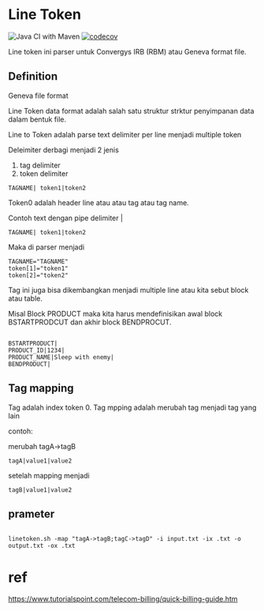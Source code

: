 # Line Token 

![Java CI with Maven](https://github.com/agusramdan/linetoken/workflows/Java%20CI%20with%20Maven/badge.svg)
[![codecov](https://codecov.io/gh/agusramdan/linetoken/branch/master/graph/badge.svg)](https://codecov.io/gh/agusramdan/linetoken)


Line token ini parser untuk Convergys IRB (RBM) atau Geneva format file.

## Definition

Geneva file format

Line Token data format adalah salah satu struktur strktur penyimpanan data dalam bentuk file.

Line to Token adalah parse text delimiter per line menjadi multiple token


Deleimiter derbagi menjadi 2 jenis 
1. tag delimiter
2. token delimiter
```text
TAGNAME| token1|token2
```

Token0 adalah header line atau atau tag atau tag name.

Contoh text dengan pipe delimiter |

```text
TAGNAME| token1|token2
```

Maka di parser menjadi

```text
TAGNAME="TAGNAME"
token[1]="token1"
token[2]="token2"
```

Tag ini juga bisa dikembangkan menjadi multiple line atau kita sebut block atau table.

Misal Block PRODUCT maka kita harus mendefinisikan awal block BSTARTPRODCUT dan akhir block BENDPROCUT. 

```text

BSTARTPRODUCT|
PRODUCT_ID|1234|
PRODUCT_NAME|Sleep with enemy|
BENDPRODUCT|

```

## Tag mapping

Tag adalah index token 0. Tag mpping adalah merubah tag menjadi tag yang lain

contoh:  

merubah tagA->tagB

```text
tagA|value1|value2
```
setelah mapping menjadi

```text
tagB|value1|value2
```
## prameter

```

linetoken.sh -map "tagA->tagB;tagC->tagD" -i input.txt -ix .txt -o output.txt -ox .txt

```


# ref
https://www.tutorialspoint.com/telecom-billing/quick-billing-guide.htm
